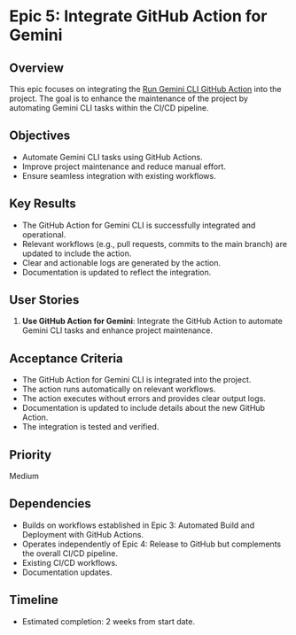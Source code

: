 # Epic 5: Integrate GitHub Action for Gemini

## Overview
This epic focuses on integrating the [Run Gemini CLI GitHub Action](https://github.com/marketplace/actions/run-gemini-cli) into the project. The goal is to enhance the maintenance of the project by automating Gemini CLI tasks within the CI/CD pipeline.

## Objectives
- Automate Gemini CLI tasks using GitHub Actions.
- Improve project maintenance and reduce manual effort.
- Ensure seamless integration with existing workflows.

## Key Results
- The GitHub Action for Gemini CLI is successfully integrated and operational.
- Relevant workflows (e.g., pull requests, commits to the main branch) are updated to include the action.
- Clear and actionable logs are generated by the action.
- Documentation is updated to reflect the integration.

## User Stories
1. **Use GitHub Action for Gemini**: Integrate the GitHub Action to automate Gemini CLI tasks and enhance project maintenance.

## Acceptance Criteria
- The GitHub Action for Gemini CLI is integrated into the project.
- The action runs automatically on relevant workflows.
- The action executes without errors and provides clear output logs.
- Documentation is updated to include details about the new GitHub Action.
- The integration is tested and verified.

## Priority
Medium

## Dependencies

- Builds on workflows established in Epic 3: Automated Build and Deployment with GitHub Actions.
- Operates independently of Epic 4: Release to GitHub but complements the overall CI/CD pipeline.
- Existing CI/CD workflows.
- Documentation updates.

## Timeline
- Estimated completion: 2 weeks from start date.